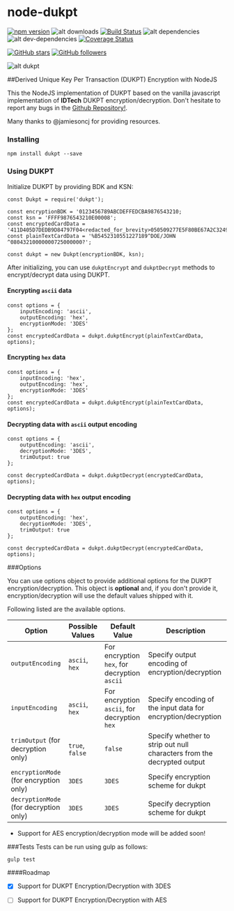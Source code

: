 # node-dukpt

[![npm version](https://badge.fury.io/js/dukpt.svg)](https://badge.fury.io/js/dukpt) ![alt downloads](https://img.shields.io/npm/dm/dukpt.svg?style=flat-square) [![Build Status](https://travis-ci.org/dpjayasekara/node-dukpt.svg?branch=master)](https://travis-ci.org/dpjayasekara/node-dukpt) ![alt dependencies](https://david-dm.org/dpjayasekara/node-dukpt.svg) ![alt dev-dependencies](https://david-dm.org/dpjayasekara/node-dukpt/dev-status.svg) [![Coverage Status](https://coveralls.io/repos/github/dpjayasekara/node-dukpt/badge.svg)](https://coveralls.io/github/dpjayasekara/node-dukpt)


[![GitHub stars](https://img.shields.io/github/stars/dpjayasekara/node-dukpt.svg?style=social&label=Star)](https://github.com/dpjayasekara/node-dukpt) [![GitHub followers](https://img.shields.io/github/followers/dpjayasekara.svg?style=social&label=Follow)](https://github.com/dpjayasekara/node-dukpt)

![alt dukpt](https://photos-6.dropbox.com/t/2/AAAnEQPwUW9VBBmsoE6blpQjJXVVk0ZcOxVo5RZ0j85B3A/12/138677384/png/32x32/3/1484074800/0/2/cooltext225256742189764.png/EOaen2oY8hggAigC/baQpNBKqjrDscxdVzeFjhnBhHKR9m_4vWPJGf6gFWvM?size_mode=3&dl=0&size=2048x1536)

##Derived Unique Key Per Transaction (DUKPT) Encryption with NodeJS

This the NodeJS implementation of DUKPT based on the vanilla javascript implementation of **IDTech** DUKPT encryption/decryption. Don't hesitate to report any bugs in the [Github Repository!](https://github.com/dpjayasekara/node-dukpt).

Many thanks to @jamiesoncj for providing resources.

### Installing

```
npm install dukpt --save
```
### Using DUKPT

Initialize DUKPT by providing BDK and KSN:

```
const Dukpt = require('dukpt');

const encryptionBDK = '0123456789ABCDEFFEDCBA9876543210;
const ksn = 'FFFF9876543210E00008';
const encryptedCardData = '411D405D7DEDB9D84797F04<redacted_for_brevity>050509277E5F80BE67A2C324900A7E3';
const plainTextCardData = '%B5452310551227189^DOE/JOHN      ^08043210000000725000000?';

const dukpt = new Dukpt(encryptionBDK, ksn);
```
After initializing, you can use `dukptEncrypt` and `dukptDecrypt` methods to encrypt/decrypt data using DUKPT. 

#### Encrypting `ascii` data

```
const options = {
	inputEncoding: 'ascii', 
	outputEncoding: 'hex',
	encryptionMode: '3DES'
};
const encryptedCardData = dukpt.dukptEncrypt(plainTextCardData, options);
```

#### Encrypting `hex` data

```
const options = {
	inputEncoding: 'hex',
	outputEncoding: 'hex',
	encryptionMode: '3DES'
};
const encryptedCardData = dukpt.dukptEncrypt(plainTextCardData, options);
```

#### Decrypting data with `ascii` output encoding

```
const options = {
	outputEncoding: 'ascii',
	decryptionMode: '3DES',
	trimOutput: true
};

const decryptedCardData = dukpt.dukptDecrypt(encryptedCardData, options);
```
#### Decrypting data with `hex` output encoding

```
const options = {
	outputEncoding: 'hex',
	decryptionMode: '3DES',
	trimOutput: true
};

const decryptedCardData = dukpt.dukptDecrypt(encryptedCardData, options);
```

###Options

You can use options object to provide additional options for the DUKPT encryption/decryption. This object is **optional** and, if you don't provide it, encryption/decryption will use the default values shipped with it. 

Following listed are the available options.

Option | Possible Values | Default Value | Description
------------ | ------- | ------------- | --------------
`outputEncoding` | `ascii`, `hex` | For encryption `hex`, for decryption `ascii` | Specify output encoding of encryption/decryption
`inputEncoding` | `ascii`, `hex` | For encryption `ascii`, for decryption `hex` | Specify encoding of the input data for encryption/decryption
`trimOutput` (for decryption only) | `true`, `false` | `false` | Specify whether to strip out null characters from the decrypted output
`encryptionMode` (for encryption only) | `3DES` | `3DES` | Specify encryption scheme for dukpt
`decryptionMode` (for decryption only) | `3DES` | `3DES` | Specify decryption scheme for dukpt

* Support for AES encryption/decryption mode will be added soon!

###Tests
Tests can be run using gulp as follows:

```
gulp test
```

####Roadmap

- [x] Support for DUKPT Encryption/Decryption with 3DES
- [ ] Support for DUKPT Encryption/Decryption with AES


